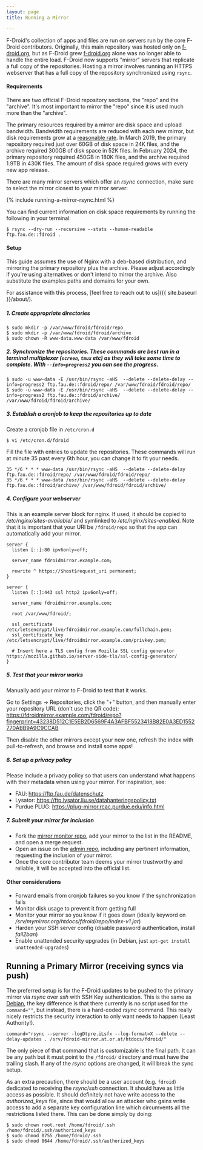 ```yaml
---
layout: page
title: Running a Mirror

---
```


F-Droid's collection of apps and files are run on servers run by the core F-Droid contributors. Originally, this main repository was hosted only on [f-droid.org](https://f-droid.org/), but as F-Droid grew [f-droid.org](https://f-droid.org/) alone was no longer able to handle the entire load. F-Droid now supports "mirror" servers that replicate a full copy of the repositories. Hosting a mirror involves running an HTTPS webserver that has a full copy of the repository synchronized using `rsync`.

#### Requirements

There are two official F-Droid repository sections, the "repo" and the "archive". It's most important to mirror the "repo" since it is used much more than the "archive".

The primary resources required by a mirror are disk space and upload bandwidth.
Bandwidth requirements are reduced with each new mirror, but disk requirements grow at a [reasonable rate](https://ftp.fau.de/cgi-bin/show-ftp-stats.cgi?statstype=2&what=mirrorsize&mirrorname=fdroid&timespan=-1&graphsize=large&submit=Go%21).
In March 2019, the primary repository required just over 60GB of disk space in 24K files, and the archive required 300GB of disk space in 52K files.
In February 2024, the primary repository required 450GB in 180K files, and the archive required 1.9TB in 430K files.
The amount of disk space required grows with every new app release.

There are many mirror servers which offer an _rsync_ connection, make sure to select the mirror closest to your mirror server:

{% include running-a-mirror-rsync.html %}

You can find current information on disk space requirements by running the following in your terminal:
```console
$ rsync --dry-run --recursive --stats --human-readable ftp.fau.de::fdroid .
```

#### Setup

This guide assumes the use of Nginx with a deb-based distribution, and mirroring the primary repository plus the archive. Please adjust accordingly if you're using alternatives or don't intend to mirror the archive. Also substitute the examples paths and domains for your own.

For assistance with this process, [feel free to reach out to us]({{ site.baseurl }}/about/).

##### 1. Create appropriate directories

```console
$ sudo mkdir -p /var/www/fdroid/fdroid/repo
$ sudo mkdir -p /var/www/fdroid/fdroid/archive
$ sudo chown -R www-data.www-data /var/www/fdroid
```

##### 2. Synchronize the repositories. These commands are best run in a terminal multiplexer (`screen`, `tmux` etc) as they will take some time to complete. With `--info=progress2` you can see the progress.

```console
$ sudo -u www-data -E /usr/bin/rsync -aHS  --delete --delete-delay --info=progress2 ftp.fau.de::fdroid/repo/ /var/www/fdroid/fdroid/repo/
$ sudo -u www-data -E /usr/bin/rsync -aHS  --delete --delete-delay --info=progress2 ftp.fau.de::fdroid/archive/ /var/www/fdroid/fdroid/archive/
```

##### 3. Establish a cronjob to keep the repositories up to date

Create a cronjob file in `/etc/cron.d`

```console
$ vi /etc/cron.d/fdroid
```

Fill the file with entries to update the repositories. These commands will run at minute 35 past every 6th hour, you can change it to fit your needs.

```
35 */6 * * * www-data /usr/bin/rsync -aHS  --delete --delete-delay ftp.fau.de::fdroid/repo/ /var/www/fdroid/fdroid/repo/
35 */6 * * * www-data /usr/bin/rsync -aHS  --delete --delete-delay ftp.fau.de::fdroid/archive/ /var/www/fdroid/fdroid/archive/
```

##### 4. Configure your webserver

This is an example server block for nginx. If used, it should be copied to _/etc/nginx/sites-available/_ and symlinked to _/etc/nginx/sites-enabled_. Note that it is important that your URI be `/fdroid/repo` so that the app can automatically add your mirror.

```
server {
  listen [::]:80 ipv6only=off;

  server_name fdroidmirror.example.com;

  rewrite ^ https://$host$request_uri permanent;
}

server {
  listen [::]:443 ssl http2 ipv6only=off;

  server_name fdroidmirror.example.com;

  root /var/www/fdroid/;

  ssl_certificate /etc/letsencrypt/live/fdroidmirror.example.com/fullchain.pem;
  ssl_certificate_key /etc/letsencrypt/live/fdroidmirror.example.com/privkey.pem;

  # Insert here a TLS config from Mozilla SSL config generator https://mozilla.github.io/server-side-tls/ssl-config-generator/
}
```

##### 5. Test that your mirror works

Manually add your mirror to F-Droid to test that it works.

Go to Settings -> Repositories, click the "+" button, and then manually enter your repository URL (don't use the QR code):
https://fdroidmirror.example.com/fdroid/repo?fingerprint=43238D512C1E5EB2D6569F4A3AFBF5523418B82E0A3ED1552770ABB9A9C9CCAB

Then disable the other mirrors except your new one, refresh the index with pull-to-refresh, and browse and install some apps!

##### 6. Set up a privacy policy

Please include a privacy policy so that users can understand what happens with their metadata when using your mirror.
For inspiration, see:

* FAU: https://ftp.fau.de/datenschutz
* Lysator: https://ftp.lysator.liu.se/datahanteringspolicy.txt
* Purdue PLUG: https://plug-mirror.rcac.purdue.edu/info.html

##### 7. Submit your mirror for inclusion

* Fork the [mirror monitor repo](https://gitlab.com/fdroid/mirror-monitor), add your mirror to the list in the README, and open a merge request.
* Open an issue on the [admin repo](https://gitlab.com/fdroid/admin), including any pertinent information, requesting the inclusion of your mirror.
* Once the core contributor team deems your mirror trustworthy and reliable, it will be accepted into the official list.

#### Other considerations

* Forward emails from cronjob failures so you know if the synchronization fails
* Monitor disk usage to prevent it from getting full
* Monitor your mirror so you know if it goes down (ideally keyword on _/srv/mymirror.org/htdocs/fdroid/repo/index-v1.jar_)
* Harden your SSH server config (disable password authentication, install _fail2ban_)
* Enable unattended security upgrades (in Debian, just `apt-get install unattended-upgrades`)

## Running a Primary Mirror (receiving syncs via push)

The preferred setup is for the F-Droid updates to be pushed to the primary
mirror via _rsync_ over _ssh_ with SSH Key authentication.  This is the same as
[Debian](https://www.debian.org/mirror/push_server#sshtrigger), the key
difference is that there currently is no script used for the `command=""`, but
instead, there is a hard-coded _rsync_ command.  This really nicely restricts
the security interaction to only want needs to happen (Least Authority!).

```
command="rsync --server -logDtpre.iLsfx --log-format=X --delete --delay-updates . /srv/fdroid-mirror.at.or.at/htdocs/fdroid/"
```

The only piece of that command that is customizable is the final path.  It can
be any path but it must point to the `/fdroid/` directory and must have the
trailing slash.  If any of the _rsync_ options are changed, it will break the
sync setup.

As an extra precaution, there should be a user account (e.g. `fdroid`)
dedicated to receiving the _rsync_/_ssh_ connection.  It should have
as little access as possible.  It should definitely not have write
access to the _authorized_keys_ file, since that would allow an
attacker who gains write access to add a separate key configuration
line which circumvents all the restrictions listed there.  This can be
done simply by doing:

```console
$ sudo chown root.root /home/fdroid/.ssh /home/fdroid/.ssh/authorized_keys
$ sudo chmod 0755 /home/fdroid/.ssh
$ sudo chmod 0644 /home/fdroid/.ssh/authorized_keys
```

